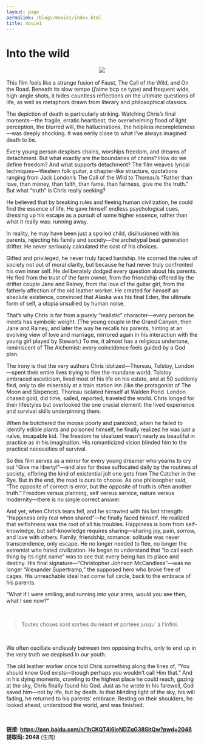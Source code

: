 ```yaml
---
layout: page
permalink: /blogs/movie1/index.html
title: movie1
---
```


# Into the wild

<center>
<img src="https://apollohong.github.io/images/into_the_wild.jpg">
</center>

<br>
This film feels like a strange fusion of Faust, The Call of the Wild, and On the Road. Beneath its slow tempo (j’aime bcp ce type) and frequent wide, high-angle shots, it hides countless reflections on the ultimate questions of life, as well as metaphors drawn from literary and philosophical classics.

The depiction of death is particularly striking. Watching Chris’s final moments—the fragile, erratic heartbeat, the overwhelming flood of light perception, the blurred will, the hallucinations, the helpless incompleteness—was deeply shocking. It was eerily close to what I’ve always imagined death to be.

Every young person despises chains, worships freedom, and dreams of detachment. But what exactly are the boundaries of chains? How do we define freedom? And what supports detachment? The film weaves lyrical techniques—Western folk guitar, a chapter-like structure, quotations ranging from Jack London’s The Call of the Wild to Thoreau’s “Rather than love, than money, than faith, than fame, than fairness, give me the truth.” But what “truth” is Chris really seeking?

He believed that by breaking rules and fleeing human civilization, he could find the essence of life. He gave himself endless psychological cues, dressing up his escape as a pursuit of some higher essence, rather than what it really was: running away.

In reality, he may have been just a spoiled child, disillusioned with his parents, rejecting his family and society—the archetypal beat generation drifter. He never seriously calculated the cost of his choices.

Gifted and privileged, he never truly faced hardship. He scorned the rules of society not out of moral clarity, but because he had never truly confronted his own inner self. He deliberately dodged every question about his parents. He fled from the trust of the farm owner, from the friendship offered by the drifter couple Jane and Rainey, from the love of the guitar girl, from the fatherly affection of the old leather worker. He created for himself an absolute existence, convinced that Alaska was his final Eden, the ultimate form of self, a utopia unsullied by human noise.

That’s why Chris is far from a purely “realistic” character—every person he meets has symbolic weight. (The young couple in the Grand Canyon, then Jane and Rainey, and later the way he recalls his parents, hinting at an evolving view of love and marriage, mirrored again in his interaction with the young girl played by Stewart.) To me, it almost has a religious undertone, reminiscent of The Alchemist: every coincidence feels guided by a God plan.

The irony is that the very authors Chris idolized—Thoreau, Tolstoy, London—spent their entire lives trying to flee the mundane world. Tolstoy embraced asceticism, lived most of his life on his estate, and at 50 suddenly fled, only to die miserably at a train station inn (like the protagonist of The Moon and Sixpence). Thoreau isolated himself at Walden Pond. London chased gold, did time, sailed, reported, traveled the world. Chris longed for their lifestyles but overlooked the one crucial element: the lived experience and survival skills underpinning them.

When he butchered the moose poorly and panicked, when he failed to identify edible plants and poisoned himself, he finally realized he was just a naïve, incapable kid. The freedom he idealized wasn’t nearly as beautiful in practice as in his imagination. His romanticized vision blinded him to the practical necessities of survival.

So this film serves as a mirror for every young dreamer who yearns to cry out “Give me liberty!”—and also for those suffocated daily by the routines of society, offering the kind of existential jolt one gets from The Catcher in the Rye. But in the end, the road is ours to choose. As one philosopher said, “The opposite of correct is error, but the opposite of truth is often another truth.” Freedom versus planning, self versus service, nature versus modernity—there is no single correct answer.

And yet, when Chris’s tears fell, and he scrawled with his last strength: “Happiness only real when shared”—he finally faced himself. He realized that selfishness was the root of all his troubles. Happiness is born from self-knowledge, but self-knowledge requires sharing—sharing joy, pain, sorrow, and love with others. Family, friendship, romance: solitude was never transcendence, only escape. He no longer needed to flee, no longer the extremist who hated civilization. He began to understand that “to call each thing by its right name” was to see that every being has its place and destiny. His final signature—“Christopher Johnson McCandless”—was no longer “Alexander Supertramp,” the supposed hero who broke free of cages. His unreachable ideal had come full circle, back to the embrace of his parents.

“What if I were smiling, and running into your arms, would you see then, what I see now?”

<br>

> Toutes choses sont sorties du néant et portées jusqu’ à l’infini.

<br>

We often oscillate endlessly between two opposing truths, only to end up in the very truth we despised in our youth.

The old leather worker once told Chris something along the lines of, “You should know God exists—though perhaps you wouldn’t call Him that.” And in his dying moments, crawling to the highest place he could reach, gazing at the sky, Chris finally found his God. Just as he wrote in his farewell, God saved him—not by life, but by death. In that blinding light of the sky, his will fading, he returned to his parents’ embrace. Resting on their shoulders, he looked ahead, understood the world, and was finished.

<br>


**链接: https://pan.baidu.com/s/1hCKQT4j6leNDZqG38SitQw?pwd=2048 提取码: 2048** (生肉)